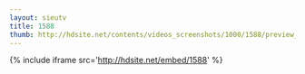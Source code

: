 ```yaml
---
layout: sieutv
title: 1588
thumb: http://hdsite.net/contents/videos_screenshots/1000/1588/preview_360p.mp4.jpg
---
```

{% include iframe src='http://hdsite.net/embed/1588' %}
 
